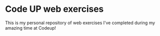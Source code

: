 # Code UP web exercises

 This is my personal repository of web exercises
 I've completed during my amazing time at Codeup!